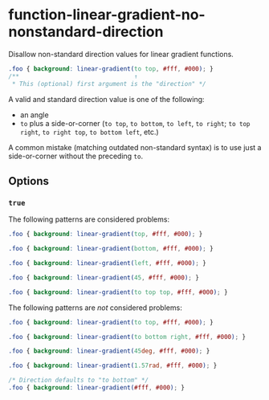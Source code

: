 # function-linear-gradient-no-nonstandard-direction

Disallow non-standard direction values for linear gradient functions.

<!-- prettier-ignore -->
```css
.foo { background: linear-gradient(to top, #fff, #000); }
/**                                ↑
 * This (optional) first argument is the "direction" */
```

A valid and standard direction value is one of the following:

- an angle
- `to` plus a side-or-corner (`to top`, `to bottom`, `to left`, `to right`; `to top right`, `to right top`, `to bottom left`, etc.)

A common mistake (matching outdated non-standard syntax) is to use just a side-or-corner without the preceding `to`.

## Options

### `true`

The following patterns are considered problems:

<!-- prettier-ignore -->
```css
.foo { background: linear-gradient(top, #fff, #000); }
```

<!-- prettier-ignore -->
```css
.foo { background: linear-gradient(bottom, #fff, #000); }
```

<!-- prettier-ignore -->
```css
.foo { background: linear-gradient(left, #fff, #000); }
```

<!-- prettier-ignore -->
```css
.foo { background: linear-gradient(45, #fff, #000); }
```

<!-- prettier-ignore -->
```css
.foo { background: linear-gradient(to top top, #fff, #000); }
```

The following patterns are _not_ considered problems:

<!-- prettier-ignore -->
```css
.foo { background: linear-gradient(to top, #fff, #000); }
```

<!-- prettier-ignore -->
```css
.foo { background: linear-gradient(to bottom right, #fff, #000); }
```

<!-- prettier-ignore -->
```css
.foo { background: linear-gradient(45deg, #fff, #000); }
```

<!-- prettier-ignore -->
```css
.foo { background: linear-gradient(1.57rad, #fff, #000); }
```

<!-- prettier-ignore -->
```css
/* Direction defaults to "to bottom" */
.foo { background: linear-gradient(#fff, #000); }
```
